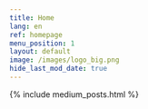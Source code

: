 ```yaml
---
title: Home
lang: en
ref: homepage
menu_position: 1
layout: default
image: /images/logo_big.png
hide_last_mod_date: true
---
```

{% include medium_posts.html %}
